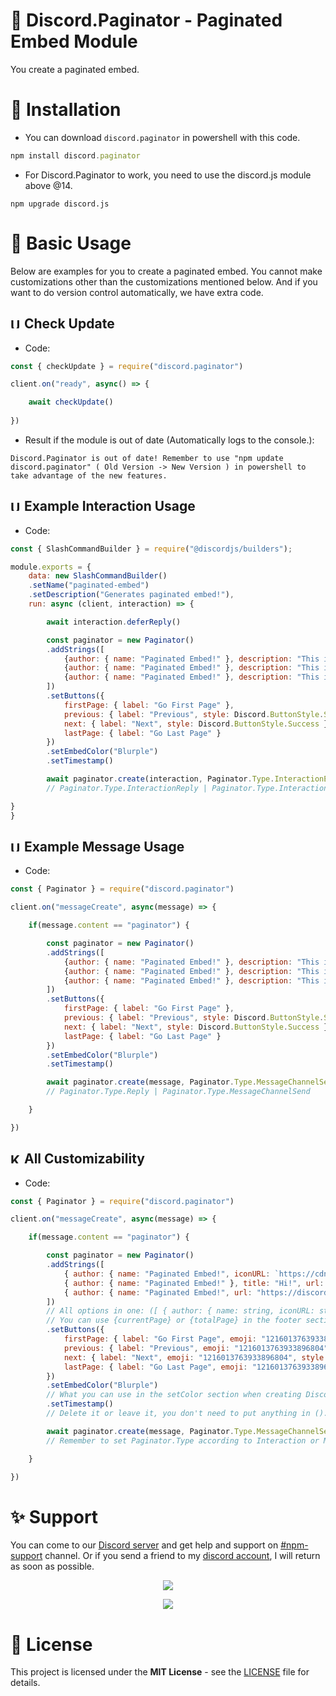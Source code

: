 # 📖 Discord.Paginator - Paginated Embed Module
You create a paginated embed.
# 🔧 Installation
- You can download `discord.paginator` in powershell with this code.
```js
npm install discord.paginator
```
- For Discord.Paginator to work, you need to use the discord.js module above @14.
```sheel
npm upgrade discord.js
```
# 🧱 Basic Usage
Below are examples for you to create a paginated embed. You cannot make customizations other than the customizations mentioned below. And if you want to do version control automatically, we have extra code.
## <img src="https://cdn.discordapp.com/emojis/1217435722789683241.png" alt="Update logo" width="17"/> Check Update
- Code: 
```js
const { checkUpdate } = require("discord.paginator")

client.on("ready", async() => {

    await checkUpdate()
    
})
```
- Result if the module is out of date (Automatically logs to the console.):
```shell
Discord.Paginator is out of date! Remember to use "npm update discord.paginator" ( Old Version -> New Version ) in powershell to take advantage of the new features.
```
## <img src="https://cdn.discordapp.com/emojis/1203381492508659773.png" alt="Use logo" width="17"/> Example Interaction Usage
- Code:
```js
const { SlashCommandBuilder } = require("@discordjs/builders");

module.exports = {
    data: new SlashCommandBuilder()
    .setName("paginated-embed")
    .setDescription("Generates paginated embed!"),
    run: async (client, interaction) => {

        await interaction.deferReply()

        const paginator = new Paginator()
        .addStrings([
            {author: { name: "Paginated Embed!" }, description: "This is the 1st test message."}, 
            {author: { name: "Paginated Embed!" }, description: "This is the 2nd test message."}, 
            {author: { name: "Paginated Embed!" }, description: "This is the 3rd test message."}
        ])
        .setButtons({
            firstPage: { label: "Go First Page" }, 
            previous: { label: "Previous", style: Discord.ButtonStyle.Success }, 
            next: { label: "Next", style: Discord.ButtonStyle.Success }, 
            lastPage: { label: "Go Last Page" }
        })
        .setEmbedColor("Blurple")
        .setTimestamp()

        await paginator.create(interaction, Paginator.Type.InteractionEditReply)
        // Paginator.Type.InteractionReply | Paginator.Type.InteractionEditReply | Paginator.Type.InteractionFollowUp | Paginator.Type.InteractionChannelSend

} 
}
```
## <img src="https://cdn.discordapp.com/emojis/1203381492508659773.png" alt="Use logo" width="17"/> Example Message Usage
- Code:
```js
const { Paginator } = require("discord.paginator")

client.on("messageCreate", async(message) => {

    if(message.content == "paginator") {

        const paginator = new Paginator()
        .addStrings([
            {author: { name: "Paginated Embed!" }, description: "This is the 1st test message."}, 
            {author: { name: "Paginated Embed!" }, description: "This is the 2nd test message."}, 
            {author: { name: "Paginated Embed!" }, description: "This is the 3rd test message."}
        ])
        .setButtons({
            firstPage: { label: "Go First Page" }, 
            previous: { label: "Previous", style: Discord.ButtonStyle.Success }, 
            next: { label: "Next", style: Discord.ButtonStyle.Success }, 
            lastPage: { label: "Go Last Page" }
        })
        .setEmbedColor("Blurple")
        .setTimestamp()

        await paginator.create(message, Paginator.Type.MessageChannelSend)
        // Paginator.Type.Reply | Paginator.Type.MessageChannelSend

    }

})
```
## <img src="https://cdn.discordapp.com/emojis/1221761381942956033.png" alt="Kick logo" width="17"/> All Customizability
- Code:
```js
const { Paginator } = require("discord.paginator")

client.on("messageCreate", async(message) => {

    if(message.content == "paginator") {

        const paginator = new Paginator()
        .addStrings([
            { author: { name: "Paginated Embed!", iconURL: `https://cdn.discordapp.com/emojis/1249062572758663419.png` }, description: "This is the 1st test message.", footer: { text: "Hi", iconURL: "https://r.resimlink.com/MHq9U.png" } }, 
            { author: { name: "Paginated Embed!" }, title: "Hi!", url: "https://discord.gg/TCWbk7zWY5", description: "This is the 2nd test message.", image: "https://r.resimlink.com/MHq9U.png" }, 
            { author: { name: "Paginated Embed!", url: "https://discord.gg/TCWbk7zWY5" }, description: "This is the 3rd test message.", fields: [ { name: "Test Field", value: "Hi!", inline: true } ] }
        ])
        // All options in one: ([ { author: { name: string, iconURL: string }, title: string, url: string, description, fields: [ { name: string, value: string, inline: boolean } ], image: string, footer: { text: string, iconURL: string } }, {...}, {...} ])
        // You can use {currentPage} or {totalPage} in the footer section.
        .setButtons({
            firstPage: { label: "Go First Page", emoji: "1216013763933896804", style: Discord.ButtonStyle.Danger }, 
            previous: { label: "Previous", emoji: "1216013763933896804", style: Discord.ButtonStyle.Primary }, 
            next: { label: "Next", emoji: "1216013763933896804", style: Discord.ButtonStyle.Secondary }, 
            lastPage: { label: "Go Last Page", emoji: "1216013763933896804", style: Discord.ButtonStyle.Success }
        })
        .setEmbedColor("Blurple")
        // What you can use in the setColor section when creating Discord embed is also valid here.
        .setTimestamp()
        // Delete it or leave it, you don't need to put anything in ().

        await paginator.create(message, Paginator.Type.MessageChannelSend)
        // Remember to set Paginator.Type according to Interaction or Message.

    }

})
```
# ✨ Support
You can come to our [Discord server](https://discord.gg/TCWbk7zWY5) and get help and support on [#npm-support](https://discord.com/channels/1196503995661942965/1249767884159455355) channel. Or if you send a friend to my [discord account](https://discord.com/users/389071682649849868), I will return as soon as possible.

<p align="center"><a href="https://discord.gg/TCWbk7zWY5"><img src="https://api.weblutions.com/discord/invite/TCWbk7zWY5/"></a></p>
<p align="center"><a href="https://discord.com/users/389071682649849868"><img src="https://lanyard-profile-readme.vercel.app/api/389071682649849868"></a></p>

# 📜 License
This project is licensed under the **MIT License** - see the [LICENSE](https://github.com/beftlidev/discord.paginator/blob/main/LICENSE) file for details.
